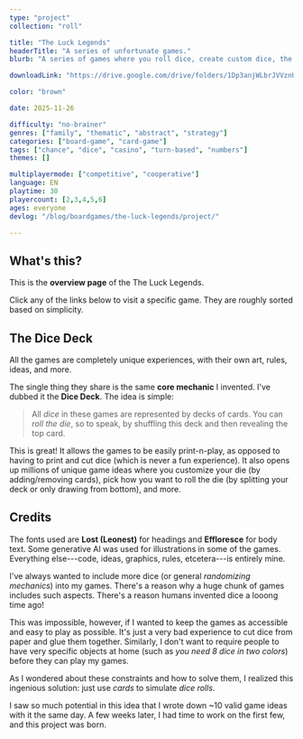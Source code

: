 ```yaml
---
type: "project"
collection: "roll"

title: "The Luck Legends"
headerTitle: "A series of unfortunate games."
blurb: "A series of games where you roll dice, create custom dice, the map is made of dice, or any other lucky mechanic using dice decks."

downloadLink: "https://drive.google.com/drive/folders/1Dp3anjWLbrJVVznUVE14vxCiezfk6VXu"

color: "brown"

date: 2025-11-26

difficulty: "no-brainer"
genres: ["family", "thematic", "abstract", "strategy"]
categories: ["board-game", "card-game"]
tags: ["chance", "dice", "casino", "turn-based", "numbers"]
themes: []

multiplayermode: ["competitive", "cooperative"]
language: EN
playtime: 30
playercount: [2,3,4,5,6]
ages: everyone
devlog: "/blog/boardgames/the-luck-legends/project/"

---
```


## What's this?

This is the **overview page** of the The Luck Legends.

Click any of the links below to visit a specific game. They are roughly sorted based on simplicity.


## The Dice Deck

All the games are completely unique experiences, with their own art, rules, ideas, and more.

The single thing they share is the same **core mechanic** I invented. I've dubbed it the **Dice Deck**. The idea is simple:

> All _dice_ in these games are represented by decks of cards. You can _roll the die_, so to speak, by shuffling this deck and then revealing the top card. 

This is great! It allows the games to be easily print-n-play, as opposed to having to print and cut dice (which is never a fun experience). It also opens up millions of unique game ideas where you customize your die (by adding/removing cards), pick how you want to roll the die (by splitting your deck or only drawing from bottom), and more.


## Credits

The fonts used are **Lost (Leonest)** for headings and **Effloresce** for body text. Some generative AI was used for illustrations in some of the games. Everything else---code, ideas, graphics, rules, etcetera---is entirely mine.

I've always wanted to include more dice (or general _randomizing mechanics_) into my games. There's a reason why a huge chunk of games includes such aspects. There's a reason humans invented dice a looong time ago!

This was impossible, however, if I wanted to keep the games as accessible and easy to play as possible. It's just a very bad experience to cut dice from paper and glue them together. Similarly, I don't want to require people to have very specific objects at home (such as _you need 8 dice in two colors_) before they can play my games.

As I wondered about these constraints and how to solve them, I realized this ingenious solution: just use _cards_ to simulate _dice rolls_.

I saw so much potential in this idea that I wrote down ~10 valid game ideas with it the same day. A few weeks later, I had time to work on the first few, and this project was born.
